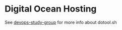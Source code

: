 # Digital Ocean Hosting

See [devops-study-group](https://github.com/study-groups/devops-study-group) for more info about dotool.sh
